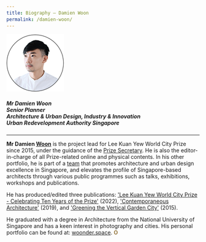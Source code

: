 ```yaml
---
title: Biography — Damien Woon
permalink: /damien-woon/
---
```


<div style="width:150px"><img src="/images/secretariat/damien-woon.png" alt="Damien Woon" /></div>

##### **Mr Damien Woon** <br> Senior Planner <br> Architecture & Urban Design, Industry & Innovation <br> Urban Redevelopment Authority Singapore

---

<b>Mr Damien <u>Woon</u></b> is the project lead for Lee Kuan Yew World City Prize since 2015, under the guidance of the [Prize Secretary](/yap-lay-bee/). He is also the editor-in-charge of all Prize-related online and physical contents. In his other portfolio, he is part of a [team](https://www.facebook.com/AUDEonline/) that promotes architecture and urban design excellence in Singapore, and elevates the profile of Singapore-based architects through various public programmes such as talks, exhibitions, workshops and publications. 

He has produced/edited three publications: ['Lee Kuan Yew World City Prize - Celebrating Ten Years of the Prize'](/resources/news/new-ebook/) (2022), ['Contemporaneous Architecture'](https://www.ura.gov.sg/Corporate/Resources/Publications/Books/Book-Details/ContemporaneousArchitecture-regular) (2019), and ['Greening the Vertical Garden City'](https://www.ura.gov.sg/Corporate/Resources/Publications/Books/Book-Details/2015-11_greening_the_vertical_garden_city) (2015). 

He graduated with a degree in Architecture from the National University of Singapore and has a keen interest in photography and cities. His personal portfolio can be found at: [woonder.space](https://woonder.space/). **<font color="#967942">O</font>**
